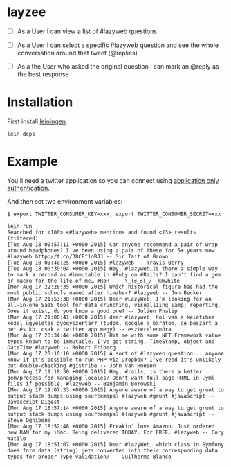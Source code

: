 # layzee

- [ ] As a User I can view a list of #lazyweb questions

- [ ] As a User I can select a specific #lazyweb question and see the whole conversation around that tweet (@replies)

- [ ] As a the User who asked the original question I can mark an @reply as the best response

# Installation

First install [leiningen](http://leiningen.org/).

```
lein deps
```

# Example

You'll need a twitter application so you can connect using [application only authentication](https://dev.twitter.com/oauth/application-only).

And then set two environment variables:

```
$ export TWITTER_CONSUMER_KEY=xxx; export TWITTER_CONSUMER_SECRET=xxx
```

```
lein run
Searched for <100> <#lazyweb> mentions and found <13> results (filtered)
[Tue Aug 18 00:57:11 +0000 2015] Can anyone recommend a pair of wrap around headphones? I’ve been using a pair of these for 5+ years now #lazyweb http://t.co/38CEf1oBJJ -- Sir Tait of Brown
[Tue Aug 18 00:40:25 +0000 2015] #lazyweb -- Travis Berry
[Tue Aug 18 00:30:04 +0000 2015] Hey, #lazyweb…Is there a simple way to mark a record as #immutable in #Ruby on #Rails? I can't find a gem or macro for the life of me… #RoR -- ¯\_(ಠ_ಠ)_/¯ kmwhite
[Mon Aug 17 22:28:35 +0000 2015] Which historical figure has had the most public schools named after him/her? #lazyweb -- Jon Becker
[Mon Aug 17 21:53:38 +0000 2015] Dear #LazyWeb, I’m looking for an all-in-one SaaS tool for data crunching, visualizing &amp; reporting. Does it exist, do you know a good one? -- Julien Phalip
[Mon Aug 17 21:06:41 +0000 2015] dear #lazyweb, hol van a keletihez közel ügyeletes gyógyszertár? (tudom, google a barátom, de beszart a net és kb. csak a twitter app megy) -- esztereleonóra
[Mon Aug 17 20:34:44 +0000 2015] Hit me with some NET Framework value types known to be immutable. I've got string, TimeStamp, object and DateTime #lazyweb -- Robert Friberg
[Mon Aug 17 20:10:10 +0000 2015] A sort of #lazyweb question... anyone know if it's possible to run PHP via Dropbox? I've read it's unlikely but double-checking #gistribe -- John Van Hoesen
[Mon Aug 17 19:18:30 +0000 2015] Hey, #rails, is there a better gem/process for managing locales? Don't want full-page HTML in .yml files if possible. #lazyweb -- Benjamin Borowski
[Mon Aug 17 19:07:33 +0000 2015] Anyone aware of a way to get grunt to output stack dumps using sourcemaps? #lazyweb #grunt #javascript -- Javascript Digest
[Mon Aug 17 18:57:14 +0000 2015] Anyone aware of a way to get grunt to output stack dumps using sourcemaps? #lazyweb #grunt #javascript -- Steve Ognibene
[Mon Aug 17 18:52:48 +0000 2015] Freakin' love Amazon. Just ordered new RAM for my iMac. Being delivered TODAY. For FREE. #lazyweb -- Cory Watilo
[Mon Aug 17 18:51:07 +0000 2015] Dear #lazyWeb, which class in Symfony does form data (string) gets converted into their corresponding data types for proper Type validation? -- Guilherme Blanco
```
